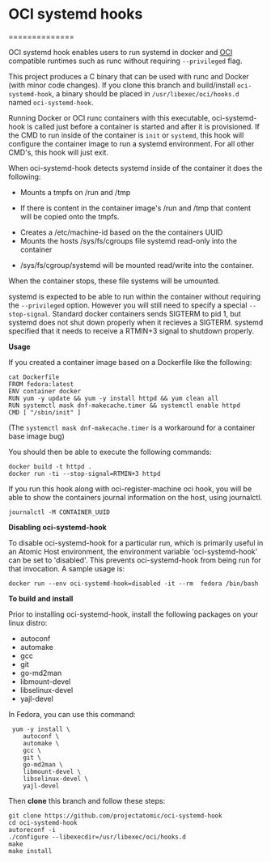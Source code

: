 # OCI systemd hooks
==============

OCI systemd hook enables users to run systemd in docker and [OCI](https://github.com/opencontainers/specs) compatible runtimes such as runc without requiring `--privileged` flag.

This project produces a C binary that can be used with runc and Docker (with minor code changes).
If you clone this branch and build/install `oci-systemd-hook`, a binary should be placed in
`/usr/libexec/oci/hooks.d` named `oci-systemd-hook`.

Running Docker or OCI runc containers with this executable, oci-systemd-hook is called just before a container is started and after it is provisioned.  If the CMD to run inside of the container is `init` or `systemd`, this hook will configure the container image to run a systemd environment.  For all other CMD's, this hook will just exit.

When oci-systemd-hook detects systemd inside of the container it does the following:

* Mounts a tmpfs on /run and /tmp
-  If there is content in the container image's /run and /tmp that content will be copied onto the tmpfs.
* Creates a /etc/machine-id based on the the containers UUID
* Mounts the hosts /sys/fs/cgroups file systemd read-only into the container
- /sys/fs/cgroup/systemd will be mounted read/write into the container.

When the container stops, these file systems will be umounted.

systemd is expected to be able to run within the container without requiring
the `--privileged` option.  However you will still need to specify a special `--stop-signal`.  Standard docker containers sends SIGTERM to pid 1, but systemd
does not shut down properly when it recieves a SIGTERM.  systemd specified that it needs to receive a RTMIN+3 signal to shutdown properly.


**Usage**

If you created a container image based on a Dockerfile like the following:
```
cat Dockerfile
FROM fedora:latest
ENV container docker
RUN yum -y update && yum -y install httpd && yum clean all
RUN systemctl mask dnf-makecache.timer && systemctl enable httpd
CMD [ "/sbin/init" ]
```

(The `systemctl mask dnf-makecache.timer` is a workaround for a container base image bug)

You should then be able to execute the following commands:

```
docker build -t httpd .
docker run -ti --stop-signal=RTMIN+3 httpd
```

If you run this hook along with oci-register-machine oci hook, you will be able
to show the containers journal information on the host, using journalctl.

```
journalctl -M CONTAINER_UUID
```

**Disabling oci-systemd-hook**

To disable oci-systemd-hook for a particular run, which is primarily useful in an Atomic Host environment, the environment variable 'oci-systemd-hook' can be set to 'disabled'.  This prevents oci-systemd-hook from being run for that invocation.  A sample usage is:

```
docker run --env oci-systemd-hook=disabled -it --rm  fedora /bin/bash
```

**To build and install**

Prior to installing oci-systemd-hook, install the following packages on your linux distro:

* autoconf
* automake
* gcc
* git 
* go-md2man
* libmount-devel
* libselinux-devel
* yajl-devel 

In Fedora, you can use this command:

```
 yum -y install \
    autoconf \
    automake \
    gcc \
    git \
    go-md2man \
    libmount-devel \
    libselinux-devel \
    yajl-devel
```

Then **clone** this branch and follow these steps:

```
git clone https://github.com/projectatomic/oci-systemd-hook
cd oci-systemd-hook
autoreconf -i
./configure --libexecdir=/usr/libexec/oci/hooks.d
make
make install
```
